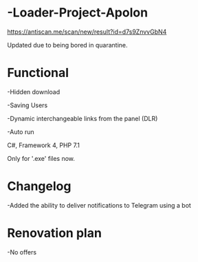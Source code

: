 # -Loader-Project-Apolon
https://antiscan.me/scan/new/result?id=d7s9ZnvvGbN4

Updated due to being bored in quarantine.

# Functional
-Hidden download

-Saving Users

-Dynamic interchangeable links from the panel (DLR)

-Auto run

C#, Framework 4, PHP 7.1

Only for '.exe' files now.

# Changelog
-Added the ability to deliver notifications to Telegram using a bot

# Renovation plan
-No offers

